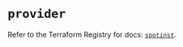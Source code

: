 # `provider`

Refer to the Terraform Registry for docs: [`spotinst`](https://registry.terraform.io/providers/spotinst/spotinst/1.167.1/docs).
